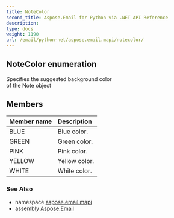 ```yaml
---
title: NoteColor
second_title: Aspose.Email for Python via .NET API Reference
description: 
type: docs
weight: 1190
url: /email/python-net/aspose.email.mapi/notecolor/
---
```


## NoteColor enumeration

Specifies the suggested background color <br/>            of the Note object

## Members
| Member name | Description |
| :- | :- |
|BLUE|Blue color.|
|GREEN|Green color.|
|PINK|Pink color.|
|YELLOW|Yellow color.|
|WHITE|White color.|

### See Also

* namespace [aspose.email.mapi](/email/python-net/aspose.email.mapi/)
* assembly [Aspose.Email](/slides/python-net/)

